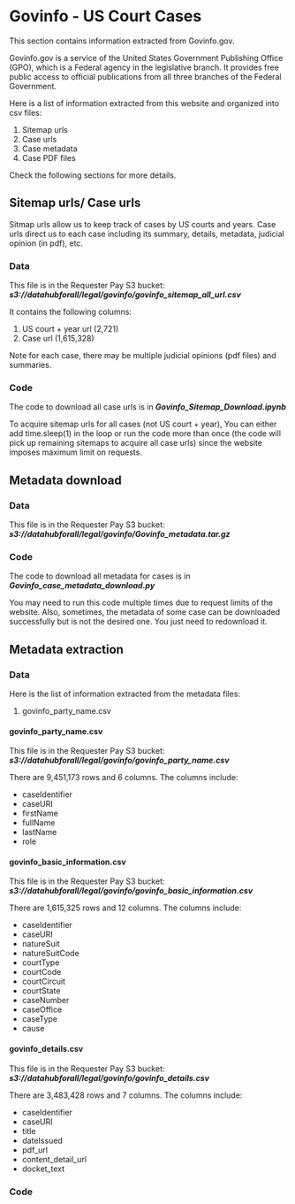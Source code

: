 # Govinfo - US Court Cases

This section contains information extracted from Govinfo.gov.

Govinfo.gov is a service of the United States Government Publishing Office (GPO), which is a Federal agency in the legislative branch.
It provides free public access to official publications from all three branches of the Federal Government.

Here is a list of information extracted from this website and organized into csv files:
1. Sitemap urls
2. Case urls
3. Case metadata
4. Case PDF files

Check the following sections for more details.

## Sitemap urls/ Case urls

Sitmap urls allow us to keep track of cases by US courts and years. Case urls direct us to each case including its summary, details, metadata, judicial opinion (in pdf), etc.

### Data

This file is in the Requester Pay S3 bucket: ***s3://datahubforall/legal/govinfo/govinfo_sitemap_all_url.csv***

It contains the following columns:
1. US court + year url (2,721)
2. Case url (1,615,328)

Note for each case, there may be multiple judicial opinions (pdf files) and summaries.

### Code

The code to download all case urls is in ***Govinfo_Sitemap_Download.ipynb***

To acquire sitemap urls for all cases (not US court + year), You can either add time.sleep(1) in the loop or run the code more than once (the code will pick up remaining sitemaps to acquire all case urls) since the website imposes maximum limit on requests.

## Metadata download

### Data 

This file is in the Requester Pay S3 bucket: ***s3://datahubforall/legal/govinfo/Govinfo_metadata.tar.gz***

### Code

The code to download all metadata for cases is in ***Govinfo_case_metadata_download.py***

You may need to run this code multiple times due to request limits of the website. Also, sometimes, the metadata of some case can be downloaded successfully but is not the desired one. You just need to redownload it.

## Metadata extraction

### Data

Here is the list of information extracted from the metadata files:

1. govinfo_party_name.csv

#### govinfo_party_name.csv

This file is in the Requester Pay S3 bucket: ***s3://datahubforall/legal/govinfo/govinfo_party_name.csv***

There are 9,451,173 rows and 6 columns. The columns include:
* caseIdentifier
* caseURI
* firstName
* fullName
* lastName
* role

#### govinfo_basic_information.csv

This file is in the Requester Pay S3 bucket: ***s3://datahubforall/legal/govinfo/govinfo_basic_information.csv***

There are 1,615,325 rows and 12 columns. The columns include:
* caseIdentifier
* caseURI
* natureSuit
* natureSuitCode
* courtType
* courtCode
* courtCircuit
* courtState
* caseNumber
* caseOffice
* caseType
* cause

#### govinfo_details.csv

This file is in the Requester Pay S3 bucket: ***s3://datahubforall/legal/govinfo/govinfo_details.csv***

There are 3,483,428 rows and 7 columns. The columns include:
* caseIdentifier
* caseURI
* title
* dateIssued
* pdf_url
* content_detail_url
* docket_text

### Code

